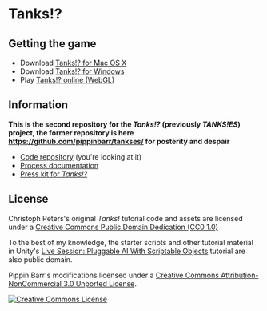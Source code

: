 # Tanks!?

## Getting the game

* Download [Tanks!? for Mac OS X](https://github.com/pippinbarr/tanks-exclamation-mark-question-mark/releases/download/v1.0/tanks-exclamation-mark-question-mark-mac.zip)
* Download [Tanks!? for Windows](https://github.com/pippinbarr/tanks-exclamation-mark-question-mark/releases/download/v1.0/tanks-exclamation-mark-question-mark-windows.zip)
* Play [Tanks!? online (WebGL)](https://pippinbarr.github.io/tanks-exclamation-mark-question-mark/)



## Information

__This is the second repository for the _Tanks!?_ (previously _TANKS!ES_) project, the former repository is here https://github.com/pippinbarr/tankses/ for posterity and despair__

* [Code repository](https://github.com/pippinbarr/tanks-exclamation-mark-question-mark/) (you're looking at it)
* [Process documentation](https://github.com/pippinbarr/tanks-exclamation-mark-question-mark/wiki)
* [Press kit for _Tanks!?_](https://github.com/pippinbarr/tanks-exclamation-mark-question-mark/tree/master/press)

## License

Christoph Peters's original _Tanks!_ tutorial code and assets are licensed under a [Creative Commons Public Domain Dedication (CC0 1.0)](https://creativecommons.org/publicdomain/zero/1.0/)

To the best of my knowledge, the starter scripts and other tutorial material in Unity's [Live Session: Pluggable AI With Scriptable Objects](https://unity3d.com/learn/tutorials/topics/navigation/intro-and-session-goals?playlist=17105) tutorial are also public domain.

Pippin Barr's modifications licensed under a [Creative Commons Attribution-NonCommercial 3.0 Unported License](http://creativecommons.org/licenses/by-nc/3.0/).

<a rel="license" href="http://creativecommons.org/licenses/by-nc/3.0/"><img alt="Creative Commons License" style="border-width:0" src="https://i.creativecommons.org/l/by-nc/3.0/88x31.png" /></a>
